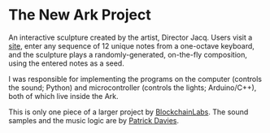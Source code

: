 # The New Ark Project

An interactive sculpture created by the artist, Director Jacq. Users visit a
[site](https://www.thenewark.art), enter any sequence of 12 unique notes from a
one-octave keyboard, and the sculpture plays a randomly-generated, on-the-fly
composition, using the entered notes as a seed.

I was responsible for implementing the programs on the computer (controls the
sound; Python) and microcontroller (controls the lights; Arduino/C++), both of
which live inside the Ark.

This is only one piece of a larger project by [BlockchainLabs](
https://www.blockchainlabs.ai). The sound samples and the music logic are by
[Patrick Davies](https://www.facebook.com/patrickdaviesmusic).
